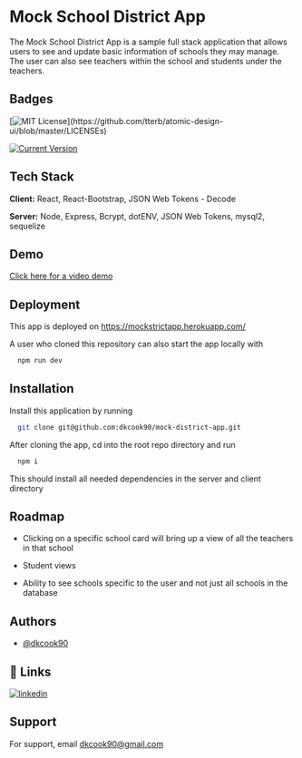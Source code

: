 
# Mock School District App

The Mock School District App is a sample full stack application that allows users to see and update basic information of schools they may manage. The user can also see teachers within the school and students under the teachers.


## Badges

[![MIT License](https://img.shields.io/apm/l/atomic-design-ui.svg?)](https://github.com/tterb/atomic-design-ui/blob/master/LICENSEs)

[![Current Version](https://img.shields.io/badge/version-1.0.0-green)](https://github.com/dkcook90/mock-district-app)


## Tech Stack

**Client:** React, React-Bootstrap, JSON Web Tokens - Decode

**Server:** Node, Express, Bcrypt, dotENV, JSON Web Tokens, mysql2, sequelize


## Demo

[Click here for a video demo](https://drive.google.com/file/d/1r1QK_0UgNVw5RZGBe6HwLZ-JfgVM6_H9/view)
## Deployment

This app is deployed on https://mockstrictapp.herokuapp.com/

A user who cloned this repository can also start the app locally with

```bash
  npm run dev
```


## Installation

Install this application by running
```bash
  git clone git@github.com:dkcook90/mock-district-app.git
```
After cloning the app, cd into the root repo directory and run
```bash
  npm i
```
This should install all needed dependencies in the server and client directory
## Roadmap

- Clicking on a specific school card will bring up a view of all the teachers in that school

- Student views

- Ability to see schools specific to the user and not just all schools in the database


## Authors

- [@dkcook90](https://github.com/dkcook90)


## 🔗 Links
[![linkedin](https://img.shields.io/badge/linkedin-0A66C2?style=for-the-badge&logo=linkedin&logoColor=white)](https://www.linkedin.com/in/donald-cook-4aa46813b/)


## Support

For support, email dkcook90@gmail.com

